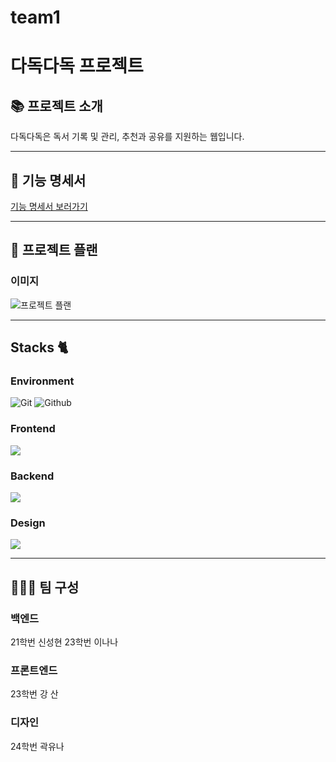# team1
# 다독다독 프로젝트

## 📚 프로젝트 소개
다독다독은 독서 기록 및 관리, 추천과 공유를 지원하는 웹입니다.

---

## 🔗 기능 명세서
[기능 명세서 보러가기](https://github.com/nemanic3/Function_Specification.git)



---

## 📅 프로젝트 플랜
### 이미지
![프로젝트 플랜](https://github.com/username/repository-name/blob/main/images/project-plan.png)


---

## Stacks 🐈

### Environment
![Git](https://img.shields.io/badge/Git-F05032?style=for-the-badge&logo=Git&logoColor=white)
![Github](https://img.shields.io/badge/GitHub-181717?style=for-the-badge&logo=GitHub&logoColor=white)

### Frontend
<img src="https://img.shields.io/badge/react-61DAFB?style=for-the-badge&logo=react&logoColor=black">

### Backend
<img src="https://img.shields.io/badge/django-092E20?style=for-the-badge&logo=django&logoColor=white">

### Design
<img src="https://img.shields.io/badge/figma-F24E1E?style=for-the-badge&logo=figma5&logoColor=white">

---

## 🧑‍🤝‍🧑 팀 구성

### 백엔드
21학번 신성현   23학번 이나나

### 프론트엔드
23학번 강 산

### 디자인
24학번 곽유나
